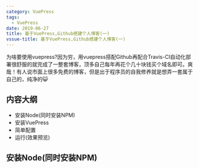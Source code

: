```yaml
---
category: VuePress
tags:
  - VuePress
date: 2019-06-27
title: 基于VuePress,Github搭建个人博客(一)
vssue-title: 基于VuePress,Github搭建个人博客(一)
---
```


为啥要使用vuepress?因为穷，用vuepress搭配Github再配合Travis-CI自动化部署很舒服的就完成了一整套博客，顶多自己每年再花个几十块钱买个域名即可。爽哉！有人说市面上很多免费的博客，但是出于程序员的自我修养就是想弄一套属于自己的，纯净的😺

## 内容大纲
* 安装Node(同时安装NPM)
* 安装VuePress
* 简单配置
* 运行(效果预览)

## 安装Node(同时安装NPM)



